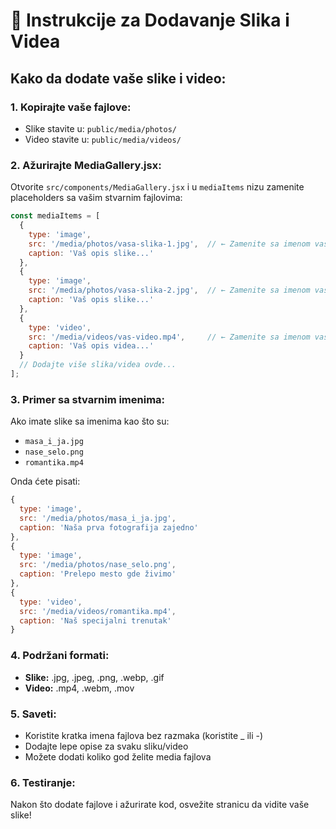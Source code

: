 # 📸 Instrukcije za Dodavanje Slika i Videa

## Kako da dodate vaše slike i video:

### 1. **Kopirajte vaše fajlove:**
   - Slike stavite u: `public/media/photos/`
   - Video stavite u: `public/media/videos/`

### 2. **Ažurirajte MediaGallery.jsx:**
   Otvorite `src/components/MediaGallery.jsx` i u `mediaItems` nizu zamenite placeholders sa vašim stvarnim fajlovima:

```javascript
const mediaItems = [
  {
    type: 'image',
    src: '/media/photos/vasa-slika-1.jpg',  // ← Zamenite sa imenom vaše slike
    caption: 'Vaš opis slike...'
  },
  {
    type: 'image', 
    src: '/media/photos/vasa-slika-2.jpg',  // ← Zamenite sa imenom vaše slike
    caption: 'Vaš opis slike...'
  },
  {
    type: 'video',
    src: '/media/videos/vas-video.mp4',     // ← Zamenite sa imenom vašeg videa
    caption: 'Vaš opis videa...'
  }
  // Dodajte više slika/videa ovde...
];
```

### 3. **Primer sa stvarnim imenima:**
Ako imate slike sa imenima kao što su:
- `masa_i_ja.jpg`
- `nase_selo.png` 
- `romantika.mp4`

Onda ćete pisati:
```javascript
{
  type: 'image',
  src: '/media/photos/masa_i_ja.jpg',
  caption: 'Naša prva fotografija zajedno'
},
{
  type: 'image', 
  src: '/media/photos/nase_selo.png',
  caption: 'Prelepo mesto gde živimo'
},
{
  type: 'video',
  src: '/media/videos/romantika.mp4',
  caption: 'Naš specijalni trenutak'
}
```

### 4. **Podržani formati:**
- **Slike:** .jpg, .jpeg, .png, .webp, .gif
- **Video:** .mp4, .webm, .mov

### 5. **Saveti:**
- Koristite kratka imena fajlova bez razmaka (koristite _ ili -)
- Dodajte lepe opise za svaku sliku/video
- Možete dodati koliko god želite media fajlova

### 6. **Testiranje:**
Nakon što dodate fajlove i ažurirate kod, osvežite stranicu da vidite vaše slike!
